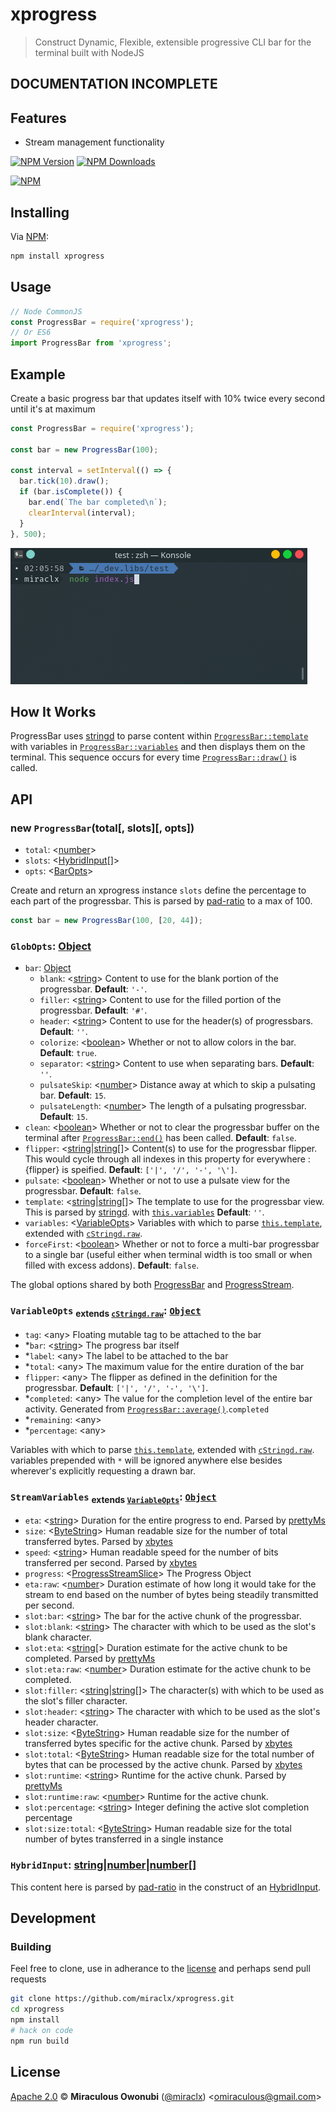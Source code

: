 # xprogress

> Construct Dynamic, Flexible, extensible progressive CLI bar for the terminal built with NodeJS

## DOCUMENTATION INCOMPLETE

## Features

- Stream management functionality

[![NPM Version][npm-image]][npm-url]
[![NPM Downloads][downloads-image]][downloads-url]

[![NPM][npm-image-url]][npm-url]

## Installing

Via [NPM][npm]:

``` bash
npm install xprogress
```

## Usage

``` javascript
// Node CommonJS
const ProgressBar = require('xprogress');
// Or ES6
import ProgressBar from 'xprogress';
```

## Example

Create a basic progress bar that updates itself with 10% twice every second until it's at maximum

``` javascript
const ProgressBar = require('xprogress');

const bar = new ProgressBar(100);

const interval = setInterval(() => {
  bar.tick(10).draw();
  if (bar.isComplete()) {
    bar.end(`The bar completed\n`);
    clearInterval(interval);
  }
}, 500);
```

![XProgress Example Result][xprogress-result]

## How It Works

ProgressBar uses [stringd][] to parse content within [`ProgressBar::template`](#progressbar:template) with variables in [`ProgressBar::variables`](#progressbar:variables) and then displays them on the terminal.
This sequence occurs for every time [`ProgressBar::draw()`](#progressbar:draw) is called.

## API

### <a id="progressbar"></a> new `ProgressBar`(total[, slots][, opts])

- `total`: &lt;[number][]&gt;
- `slots`: &lt;[HybridInput](#hybridinput)[]&gt;
- `opts`: &lt;[BarOpts][]&gt;

Create and return an xprogress instance
`slots` define the percentage to each part of the progressbar. This is parsed by [pad-ratio][] to a max of 100.

``` javascript
const bar = new ProgressBar(100, [20, 44]);
```

### <a id="globopts"></a> `GlobOpts`: [Object][object]

- `bar`: [Object][object]
  - `blank`: &lt;[string][]&gt; Content to use for the blank portion of the progressbar. **Default**: `'-'`.
  - `filler`: &lt;[string][]&gt; Content to use for the filled portion of the progressbar. **Default**: `'#'`.
  - `header`: &lt;[string][]&gt; Content to use for the header(s) of progressbars. **Default**: `''`.
  - `colorize`: &lt;[boolean][]&gt; Whether or not to allow colors in the bar. **Default**: `true`.
  - `separator`: &lt;[string][]&gt; Content to use when separating bars. **Default**: `''`.
  - `pulsateSkip`: &lt;[number][]&gt; Distance away at which to skip a pulsating bar. **Default**: `15`.
  - `pulsateLength`: &lt;[number][]&gt; The length of a pulsating progressbar. **Default**: `15`.
- `clean`: &lt;[boolean][]&gt; Whether or not to clear the progressbar buffer on the terminal after [`ProgressBar::end()`](#progress:end) has been called. **Default**: `false`.
- `flipper`: &lt;[string][]|[string][][]&gt; Content(s) to use for the progressbar flipper. This would cycle through all indexes in this property for everywhere :{flipper} is speified. **Default**: `['|', '/', '-', '\']`.
- `pulsate`: &lt;[boolean][]&gt; Whether or not to use a pulsate view for the progressbar. **Default**: `false`.
- <a id="globopts:template"></a> `template`: &lt;[string][]|[string][][]&gt; The template to use for the progressbar view. This is parsed by [stringd][]. with [`this.variables`](#globopts:variables) **Default**: `''`.
- <a id="globopts:variables"></a> `variables`: &lt;[VariableOpts](#variableopts)&gt; Variables with which to parse [`this.template`](#globopts:template), extended with [`cStringd.raw`][cstringd:raw].
- `forceFirst`: &lt;[boolean][]&gt; Whether or not to force a multi-bar progressbar to a single bar (useful either when terminal width is too small or when filled with excess addons). **Default**: `false`.

The global options shared by both [ProgressBar](#progressbar) and [ProgressStream](#progressstream).

### <a id="variableopts"></a> `VariableOpts` <sub>extends [`cStringd.raw`][cStringd:raw]</sub>: [`Object`][object]

- `tag`: &lt;any&gt; Floating mutable tag to be attached to the bar
- *`bar`: &lt;[string]&gt; The progress bar itself
- *`label`: &lt;any&gt; The label to be attached to the bar
- *`total`: &lt;any&gt; The maximum value for the entire duration of the bar
- `flipper`: &lt;any&gt; The flipper as defined in the definition for the progressbar. **Default**: `['|', '/', '-', '\']`.
- *`completed`: &lt;any&gt; The value for the completion level of the entire bar activity. Generated from [`ProgressBar::average()`](#progressbar:average).`completed`
- *`remaining`: &lt;any&gt;
- *`percentage`: &lt;any&gt;

Variables with which to parse [`this.template`](#globopts:template), extended with [`cStringd.raw`][cstringd:raw]. variables prepended with `*` will be ignored anywhere else besides wherever's explicitly requesting a drawn bar.

### <a id="streamvariables"></a> `StreamVariables` <sub>extends [`VariableOpts`](#variableopts)</sub>: [`Object`][object]

- `eta`: &lt;[string]&gt; Duration for the entire progress to end. Parsed by [prettyMs]
- `size`: &lt;[ByteString]&gt; Human readable size for the number of total transferred bytes. Parsed by [xbytes]
- `speed`: &lt;[string]&gt; Human readable speed for the number of bits transferred per second. Parsed by [xbytes]
- `progress`: &lt;[ProgressStreamSlice]&gt; The Progress Object
- `eta:raw`: &lt;[number]&gt; Duration estimate of how long it would take for the stream to end based on the number of bytes being steadily transmitted per second.
- `slot:bar`: &lt;[string]&gt; The bar for the active chunk of the progressbar.
- `slot:blank`: &lt;[string]&gt; The character with which to be used as the slot's blank character.
- `slot:eta`: &lt;[string][&gt; Duration estimate for the active chunk to be completed. Parsed by [prettyMs]
- `slot:eta:raw`: &lt;[number]&gt; Duration estimate for the active chunk to be completed.
- `slot:filler`: &lt;[string]|[string][][]&gt; The character(s) with which to be used as the slot's filler character.
- `slot:header`: &lt;[string]&gt; The character with which to be used as the slot's header character.
- `slot:size`: &lt;[ByteString]&gt; Human readable size for the number of transferred bytes specific for the active chunk. Parsed by [xbytes]
- `slot:total`: &lt;[ByteString]&gt; Human readable size for the total number of bytes that can be processed by the active chunk. Parsed by [xbytes]
- `slot:runtime`: &lt;[string]&gt; Runtime for the active chunk. Parsed by [prettyMs]
- `slot:runtime:raw`: &lt;[number]&gt; Runtime for the active chunk.
- `slot:percentage`: &lt;[string]&gt; Integer defining the active slot completion percentage
- `slot:size:total`: &lt;[ByteString]&gt; Human readable size for the total number of bytes transferred in a single instance

### <a id='hybridinput'></a> `HybridInput`: [string][]|[number][]|[number][][]

This content here is parsed by [pad-ratio][] in the construct of an [HybridInput][hybridinput].

## Development

### Building

Feel free to clone, use in adherance to the [license](#license) and perhaps send pull requests

``` bash
git clone https://github.com/miraclx/xprogress.git
cd xprogress
npm install
# hack on code
npm run build
```

## License

[Apache 2.0][license] © **Miraculous Owonubi** ([@miraclx][author-url]) &lt;omiraculous@gmail.com&gt;

[BarOpts]: #globopts

[npm]:  https://github.com/npm/cli "The Node Package Manager"
[license]:  LICENSE "Apache 2.0 License"

[stringd]:  https://github.com/miraclx/stringd "NodeJS String Variable Parser"
[xbytes]:  https://github.com/miraclx/xbytes "NodeJS ByteParser"
[prettyMs]:  https://github.com/sindresorhus/pretty-ms "Convert milliseconds to a human readable string: `1337000000` → `15d 11h 23m 20s`"
[cstringd]:  https://github.com/miraclx/stringd-colors "ANSI colors for stringd formatting"
[pad-ratio]:  https://github.com/miraclx/pad-ratio "Pad or trim an array to sum up to a maximum value"
[hybridinput]:  https://github.com/miraclx/pad-ratio#hybridinput
[ProgressStreamSlice]: https://github.com/freeall/progress-stream#progress
[ByteString]: https://github.com/miraclx/xbytes#bytestring
[cstringd:raw]:  https://github.com/miraclx/stringd-colors#cstringdraw "Raw ANSI codes for stringd-colors"

[author-url]: https://github.com/miraclx
[ansi-styles]:  https://github.com/chalk/ansi-styles "ANSI escape codes for styling strings in the terminal"
[xprogress-result]: screenshots/example.gif "StringD Colors Example"

[npm-url]: https://npmjs.org/package/xprogress
[npm-image]: https://badgen.net/npm/node/xprogress
[npm-image-url]: https://nodei.co/npm/xprogress.png?stars&downloads
[downloads-url]: https://npmjs.org/package/xprogress
[downloads-image]: https://badgen.net/npm/dm/xprogress

[object]: https://developer.mozilla.org/en-US/docs/Web/JavaScript/Reference/Global_Objects/Object
[regexp]: https://developer.mozilla.org/en-US/docs/Web/JavaScript/Reference/Global_Objects/RegExp
[function]: https://developer.mozilla.org/en-US/docs/Web/JavaScript/Reference/Global_Objects/Function
[number]: https://developer.mozilla.org/en-US/docs/Web/JavaScript/Data_structures#Number_type
[string]: https://developer.mozilla.org/en-US/docs/Web/JavaScript/Data_structures#String_type
[boolean]: https://developer.mozilla.org/en-US/docs/Web/JavaScript/Data_structures#Boolean_type
